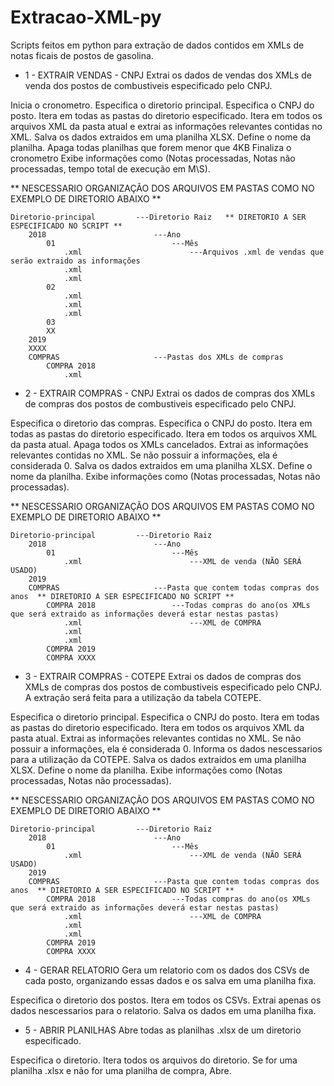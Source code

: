 # Extracao-XML-py
Scripts feitos em python para extração de dados contidos em XMLs de notas ficais de postos de gasolina.

* 1 - EXTRAIR VENDAS - CNPJ
Extrai os dados de vendas dos XMLs de venda dos postos de combustiveis especificado pelo CNPJ.

Inicia o cronometro.
Especifica o diretorio principal.
Especifica o CNPJ do posto.
Itera em todas as pastas do diretorio especificado.
Itera em todos os arquivos XML da pasta atual e extrai as informações relevantes contidas no XML.
Salva os dados extraidos em uma planilha XLSX.
Define o nome da planilha.
Apaga todas planilhas que forem menor que 4KB
Finaliza o cronometro
Exibe informações como (Notas processadas, Notas não processadas, tempo total de execução em M\S).

** NESCESSARIO ORGANIZAÇÃO DOS ARQUIVOS EM PASTAS COMO NO EXEMPLO DE DIRETORIO ABAIXO **

    Diretorio-principal         ---Diretorio Raiz   ** DIRETORIO A SER ESPECIFICADO NO SCRIPT **
        2018                        ---Ano
            01                          ---Mês
                .xml                        ---Arquivos .xml de vendas que serão extraido as informações
                .xml
                .xml
            02
                .xml
                .xml
                .xml
            03
            XX
        2019
        XXXX
        COMPRAS                     ---Pastas dos XMLs de compras
            COMPRA 2018
                .xml


* 2 - EXTRAIR COMPRAS - CNPJ
Extrai os dados de compras dos XMLs de compras dos postos de combustiveis especificado pelo CNPJ.

Especifica o diretorio das compras.
Especifica o CNPJ do posto.
Itera em todas as pastas do diretorio especificado.
Itera em todos os arquivos XML da pasta atual.
Apaga todos os XMLs cancelados.
Extrai as informações relevantes contidas no XML.
Se não possuir a informações, ela é considerada 0.
Salva os dados extraidos em uma planilha XLSX.
Define o nome da planilha.
Exibe informações como (Notas processadas, Notas não processadas).

** NESCESSARIO ORGANIZAÇÃO DOS ARQUIVOS EM PASTAS COMO NO EXEMPLO DE DIRETORIO ABAIXO **

    Diretorio-principal         ---Diretorio Raiz
        2018                        ---Ano
            01                          ---Mês
                .xml                        ---XML de venda (NÃO SERÁ USADO)
        2019
        COMPRAS                     ---Pasta que contem todas compras dos anos  ** DIRETORIO A SER ESPECIFICADO NO SCRIPT **
            COMPRA 2018                 ---Todas compras do ano(os XMLs que será extraido as informações deverá estar nestas pastas)
                .xml                        ---XML de COMPRA
                .xml
                .xml
            COMPRA 2019
            COMPRA XXXX

* 3 - EXTRAIR COMPRAS - COTEPE
Extrai os dados de compras dos XMLs de compras dos postos de combustiveis especificado pelo CNPJ. A extração será feita para a utilização da tabela COTEPE.

Especifica o diretorio principal.
Especifica o CNPJ do posto.
Itera em todas as pastas do diretorio especificado.
Itera em todos os arquivos XML da pasta atual.
Extrai as informações relevantes contidas no XML.
Se não possuir a informações, ela é considerada 0.
Informa os dados nescessarios para a utilização da COTEPE.
Salva os dados extraidos em uma planilha XLSX.
Define o nome da planilha.
Exibe informações como (Notas processadas, Notas não processadas).

** NESCESSARIO ORGANIZAÇÃO DOS ARQUIVOS EM PASTAS COMO NO EXEMPLO DE DIRETORIO ABAIXO **

    Diretorio-principal         ---Diretorio Raiz
        2018                        ---Ano
            01                          ---Mês
                .xml                        ---XML de venda (NÃO SERÁ USADO)
        2019
        COMPRAS                     ---Pasta que contem todas compras dos anos  ** DIRETORIO A SER ESPECIFICADO NO SCRIPT **
            COMPRA 2018                 ---Todas compras do ano(os XMLs que será extraido as informações deverá estar nestas pastas)
                .xml                        ---XML de COMPRA
                .xml
                .xml
            COMPRA 2019
            COMPRA XXXX

* 4 - GERAR RELATORIO
Gera um relatorio com os dados dos CSVs de cada posto, organizando essas dados e os salva em uma planilha fixa.

Especifica o diretorio dos postos.
Itera em todos os CSVs.
Extrai apenas os dados nescessarios para o relatorio.
Salva os dados em uma planilha fixa.


* 5 - ABRIR PLANILHAS
Abre todas as planilhas .xlsx de um diretorio especificado.

Especifica o diretorio.
Itera todos os arquivos do diretorio.
Se for uma planilha .xlsx e não for uma planilha de compra, Abre.